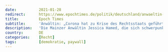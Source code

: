 ```yaml
---
date:          2021-01-28
redirect:      https://www.epochtimes.de/politik/deutschland/anwaeltin-corona-hat-zu-krise-des-rechtsstaats-gefuehrt-exekutive-ohne-kontrolle-a3435421.html
title:         Epoch Times
subtitle:      'Anwältin: „Corona hat zu Krise des Rechtsstaats geführt“ – Exekutive ohne Kontrolle'
description:   'Die Mainzer Anwältin Jessica Hamed, die sich schwerpunktmäßig mit Rechtsmitteln gegen Corona-Maßnahmen befasst, hat eine „Krise des Rechtsstaats“ in Deutschland diagnostiziert. Parlament und Gerichte hätten sich zugunsten der Exekutive aus der Verantwortung gestohlen.'
country:       DE
categories:    [Recht]
tags:          [demokratie, paywall]
---
```

